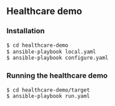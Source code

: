 ## Healthcare demo

[Healthcare demo]: https://raw.githubusercontent.com/cvanball/healthcare-demo/master/docs/images/header.png?raw=true

### Installation

``` bash
$ cd healthcare-demo
$ ansible-playbook local.yaml
$ ansible-playbook configure.yaml
```

### Running the healthcare demo

``` bash
$ cd healthcare-demo/target
$ ansible-playbook run.yaml
```
